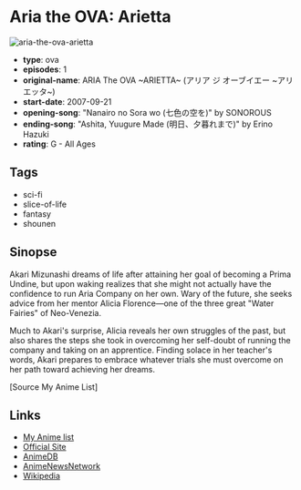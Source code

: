 # Aria the OVA: Arietta

![aria-the-ova-arietta](https://cdn.myanimelist.net/images/anime/11/77622.jpg)

-   **type**: ova
-   **episodes**: 1
-   **original-name**: ARIA The OVA ~ARIETTA~ (アリア ジ オーブイエー ~アリエッタ~)
-   **start-date**: 2007-09-21
-   **opening-song**: "Nanairo no Sora wo (七色の空を)" by SONOROUS
-   **ending-song**: "Ashita, Yuugure Made (明日、夕暮れまで)" by Erino Hazuki
-   **rating**: G - All Ages

## Tags

-   sci-fi
-   slice-of-life
-   fantasy
-   shounen

## Sinopse

Akari Mizunashi dreams of life after attaining her goal of becoming a Prima Undine, but upon waking realizes that she might not actually have the confidence to run Aria Company on her own. Wary of the future, she seeks advice from her mentor Alicia Florence—one of the three great "Water Fairies" of Neo-Venezia.

Much to Akari's surprise, Alicia reveals her own struggles of the past, but also shares the steps she took in overcoming her self-doubt of running the company and taking on an apprentice. Finding solace in her teacher's words, Akari prepares to embrace whatever trials she must overcome on her path toward achieving her dreams.

[Source My Anime List]

## Links

-   [My Anime list](https://myanimelist.net/anime/2563/Aria_the_OVA__Arietta)
-   [Official Site](http://www.ariacompany.net/2nd/ova.html)
-   [AnimeDB](http://anidb.info/perl-bin/animedb.pl?show=anime&aid=5115)
-   [AnimeNewsNetwork](http://www.animenewsnetwork.com/encyclopedia/anime.php?id=7818)
-   [Wikipedia](http://en.wikipedia.org/wiki/Aria_%28manga%29)
